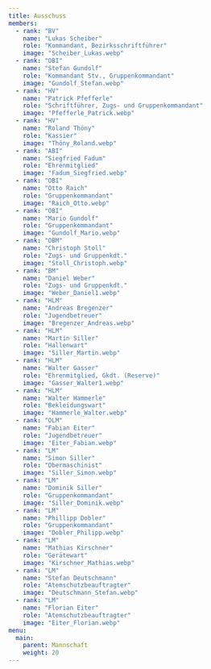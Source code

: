 ```yaml
---
title: Ausschuss
members:
  - rank: "BV"
    name: "Lukas Scheiber"
    role: "Kommandant, Bezirksschriftführer"
    image: "Scheiber_Lukas.webp"
  - rank: "OBI"
    name: "Stefan Gundolf"
    role: "Kommandant Stv., Gruppenkommandant"
    image: "Gundolf_Stefan.webp"
  - rank: "HV"
    name: "Patrick Pfefferle"
    role: "Schriftführer, Zugs- und Gruppenkommandant"
    image: "Pfefferle_Patrick.webp"
  - rank: "HV"
    name: "Roland Thöny"
    role: "Kassier"
    image: "Thöny_Roland.webp"
  - rank: "ABI"
    name: "Siegfried Fadum"
    role: "Ehrenmitglied"
    image: "Fadum_Siegfried.webp"
  - rank: "OBI"
    name: "Otto Raich"
    role: "Gruppenkommandant"
    image: "Raich_Otto.webp"
  - rank: "OBI"
    name: "Mario Gundolf"
    role: "Gruppenkommandant"
    image: "Gundolf_Mario.webp"
  - rank: "OBM"
    name: "Christoph Stoll"
    role: "Zugs- und Gruppenkdt."
    image: "Stoll_Christoph.webp"
  - rank: "BM"
    name: "Daniel Weber"
    role: "Zugs- und Gruppenkdt."
    image: "Weber_Daniel1.webp"
  - rank: "HLM"
    name: "Andreas Bregenzer"
    role: "Jugendbetreuer"
    image: "Bregenzer_Andreas.webp"
  - rank: "HLM"
    name: "Martin Siller"
    role: "Hallenwart"
    image: "Siller_Martin.webp"
  - rank: "HLM"
    name: "Walter Gasser"
    role: "Ehrenmitglied, Gkdt. (Reserve)"
    image: "Gasser_Walter1.webp"
  - rank: "HLM"
    name: "Walter Hammerle"
    role: "Bekleidungswart"
    image: "Hammerle_Walter.webp"
  - rank: "OLM"
    name: "Fabian Eiter"
    role: "Jugendbetreuer"
    image: "Eiter_Fabian.webp"
  - rank: "LM"
    name: "Simon Siller"
    role: "Obermaschinist"
    image: "Siller_Simon.webp"
  - rank: "LM"
    name: "Dominik Siller"
    role: "Gruppenkommandant"
    image: "Siller_Dominik.webp"
  - rank: "LM"
    name: "Phillipp Dobler"
    role: "Gruppenkommandant"
    image: "Dobler_Philipp.webp"
  - rank: "LM"
    name: "Mathias Kirschner"
    role: "Gerätewart"
    image: "Kirschner_Mathias.webp"
  - rank: "LM"
    name: "Stefan Deutschmann"
    role: "Atemschutzbeauftragter"
    image: "Deutschmann_Stefan.webp"
  - rank: "LM"
    name: "Florian Eiter"
    role: "Atemschutzbeauftragter"
    image: "Eiter_Florian.webp"
menu:
  main:
    parent: Mannschaft
    weight: 20
---
```

